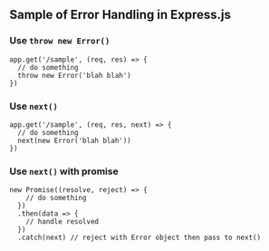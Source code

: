 ## Sample of Error Handling in Express.js

### Use `throw new Error()`

```
app.get('/sample', (req, res) => {
  // do something
  throw new Error('blah blah')
})
```

### Use `next()`

```
app.get('/sample', (req, res, next) => {
  // do something
  next(new Error('blah blah'))
})
```

### Use `next()` with promise

```
new Promise((resolve, reject) => {
    // do something
  })
  .then(data => {
    // handle resolved
  })
  .catch(next) // reject with Error object then pass to next()
```